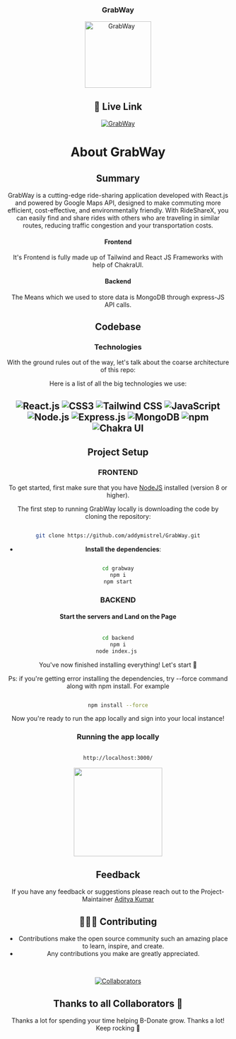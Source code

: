 <div align="center">

### GrabWay

<img  src="![logo](https://github.com/addymistrel/GrabWay/assets/91611270/cea9cfc4-f755-40c2-8192-2f8594d3bec0)
" alt="GrabWay"  height="150">

## 🔗 Live Link

[![GrabWay]()](https://grabway.vercel.app/)


<!-- <div align="center">
      <img src="https://forthebadge.com/images/badges/built-with-love.svg" />
      <img src="https://forthebadge.com/images/badges/uses-brains.svg" />
      <img src="https://forthebadge.com/images/badges/powered-by-responsibility.svg" />
      <br>
 </div>
</div> -->

<h1 align="center">About GrabWay</h1>

## Summary

GrabWay is a cutting-edge ride-sharing application developed with React.js and powered by Google Maps API, designed to make commuting more efficient, cost-effective, and environmentally friendly. With RideShareX, you can easily find and share rides with others who are traveling in similar routes, reducing traffic congestion and your transportation costs.


#### Frontend

It's Frontend is fully made up of Tailwind and React JS Frameworks with help of ChakraUI.

#### Backend

The Means which we used to store data is MongoDB through express-JS API calls.


## Codebase

### Technologies

With the ground rules out of the way, let's talk about the coarse architecture of this repo:

Here is a list of all the big technologies we use:


<h2 align="center">

<p align="center">
    <img src="https://img.shields.io/badge/React-20232A?style=for-the-badge&logo=react&logoColor=61DAFB"
        alt="React.js" />
    <img src="https://img.shields.io/badge/CSS3-1572B6?style=for-the-badge&logo=css3&logoColor=white" alt="CSS3" />
    <img src="https://img.shields.io/badge/Tailwind_CSS-38B2AC?style=for-the-badge&logo=tailwind-css&logoColor=white"
        alt="Tailwind CSS" />
    <img src="https://img.shields.io/badge/JavaScript-323330?style=for-the-badge&logo=javascript&logoColor=F7DF1E"
        alt="JavaScript" />
    <img src="https://img.shields.io/badge/Node.js-339933?style=for-the-badge&logo=nodedotjs&logoColor=white"
        alt="Node.js" />
    <img src="https://img.shields.io/badge/Express.js-000000?style=for-the-badge&logo=express&logoColor=white"
        alt="Express.js" />
    <img src="https://img.shields.io/badge/MongoDB-4EA94B?style=for-the-badge&logo=mongodb&logoColor=white"
        alt="MongoDB" />
    <img src="https://img.shields.io/badge/npm-CB3837?style=for-the-badge&logo=npm&logoColor=white" alt="npm" />
    <img src="https://img.shields.io/badge/Chakra%20UI-3bc7bd?style=for-the-badge&logo=chakraui&logoColor=white"
        alt="Chakra UI" />
</p>


## Project Setup


### FRONTEND

To get started, first make sure that you have [NodeJS](https://nodejs.org/) installed (version 8 or higher). 

The first step to running GrabWay locally is downloading the code by cloning the repository:

```sh

git clone https://github.com/addymistrel/GrabWay.git

```




- **Install the dependencies**:

```sh

cd grabway
npm i
npm start

```



### BACKEND


#### Start the servers and Land on the Page



```sh

cd backend
npm i
node index.js 

```

You've now finished installing everything! Let's start :100:

Ps: if you're getting error installing the dependencies, try --force command along with npm install. For example

```sh

npm install --force

```

Now you're ready to run the app locally and sign into your local instance!
### Running the app locally


```sh

http://localhost:3000/

```
<!-- Facing Difficulty in Frontend Server [VISIT]([https://youtu.be/-ERWlp828kY))
Facing Difficulty in Backend Server [VISIT](<[https://youtu.be/y4qqQeUDCBQ](https://youtu.be/CgoD3HX1lWY)>) -->

<div  align="center"><img  height="200px"  src="https://user-images.githubusercontent.com/77617189/192947926-37284128-9965-46a4-b29b-c75e47b2f76b.svg" /></div>




## Feedback

If you have any feedback or suggestions please reach out to the Project-Maintainer [Aditya Kumar](https://github.com/addymistrel)

## 👩🏽‍💻 Contributing

- Contributions make the open source community such an amazing place to learn, inspire, and create.
- Any contributions you make are greatly appreciated.

<br>

<div align="center">

[![Collaborators](https://contrib.rocks/image?repo=addymistrel/GrabWay)](https://github.com/addymistrel/GrabWay/graphs/contributors)

## Thanks to all Collaborators 💪

Thanks a lot for spending your time helping B-Donate grow. Thanks a lot! Keep rocking 🍻
